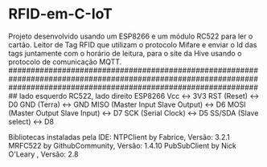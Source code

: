 # RFID-em-C-IoT
Projeto desenvolvido usando um ESP8266 e um módulo RC522 para ler o cartão.
Leitor de Tag RFID que utilizam o protocolo Mifare e enviar o Id das tags juntamente com o horário de leitura, para o site da Hive usando o protocolo de comunicação MQTT. 
##########################################################################################################################################################################
lado esquerdo RC522, lado direito ESP8266
Vcc <-> 3V3 
RST (Reset) <-> D0
GND (Terra) <-> GND
MISO (Master Input Slave Output) <-> D6
MOSI (Master Output Slave Input) <-> D7
SCK (Serial Clock) <-> D5
SS/SDA (Slave select) <-> D8

Bibliotecas instaladas pela IDE:
NTPClient by Fabrice, Versão: 3.2.1
MRFC522 by GithubCommunity, Versão: 1.4.10
PubSubClient by Nick O'Leary , Versão: 2.8 
